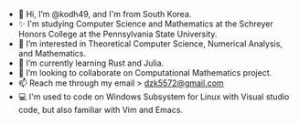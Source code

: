 - 👋 Hi, I’m @kodh49, and I'm from South Korea.
- ✨ I'm studying Computer Science and Mathematics at the Schreyer Honors College at the Pennsylvania State University.
- 👀 I’m interested in Theoretical Computer Science, Numerical Analysis, and Mathematics.
- 🌱 I’m currently learning Rust and Julia.
- 💞️ I’m looking to collaborate on Computational Mathematics project.
- 📫 Reach me through my email > dzk5572@gmail.com
- 💻 I'm used to code on Windows Subsystem for Linux with Visual studio code, but also familiar with Vim and Emacs.
<!---
kodh49/kodh49 is a ✨ special ✨ repository because its `README.md` (this file) appears on your GitHub profile.
You can click the Preview link to take a look at your changes.
--->
